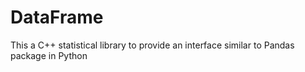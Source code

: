 # DataFrame
This a C++ statistical library to provide an interface similar to Pandas package in Python
